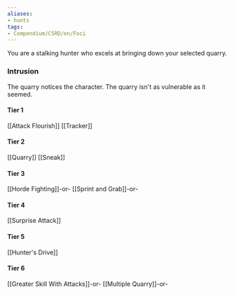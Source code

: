 ```yaml
---
aliases:
- hunts
tags:
- Compendium/CSRD/en/Foci
---
```


You are a stalking hunter who excels at bringing down your selected quarry.
 ### Intrusion
The quarry notices the character. The quarry isn't as vulnerable as it seemed.

#### Tier 1
[[Attack Flourish]]
[[Tracker]]
#### Tier 2
[[Quarry]]
[[Sneak]]
#### Tier 3
[[Horde Fighting]]-or-
[[Sprint and Grab]]-or-
#### Tier 4
[[Surprise Attack]]
#### Tier 5
[[Hunter's Drive]]
#### Tier 6
[[Greater Skill With Attacks]]-or-
[[Multiple Quarry]]-or-
